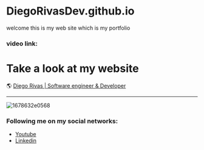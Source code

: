 # DiegoRivasDev.github.io
welcome this is my web site which is my portfolio



### video link: 


# Take a look at my website
 :earth_americas: [Diego Rivas | Software engineer & Developer](https://diegorivasdev.github.io)

                
----

![1678632e0568](https://github.com/DiegoRivasDev/DiegoRivasDev.github.io/assets/149741364/a8e4b18c-57e0-460b-90d3-c552f42598be)


### Following me on my social networks: 

- [Youtube](https://www.youtube.com/channel/UCCa6-Hn7aaMg6Oy1q8r6-Fg)
- [Linkedin](https://www.linkedin.com/in/diego-rivas-96215129a/)
